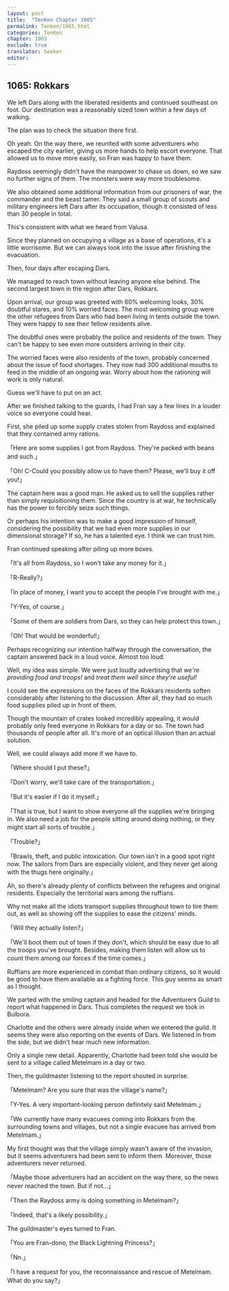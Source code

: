 ```yaml
---
layout: post
title:  "TenKen Chapter 1065"
permalink: Tenken/1065.html
categories: TenKen
chapter: 1065
exclude: true
translator: Seeker
editor: 
---
```

<h2>1065: Rokkars</h2>

We left Dars along with the liberated residents and continued southeast on foot. Our destination was a reasonably sized town within a few days of walking.

The plan was to check the situation there first.

Oh yeah. On the way there, we reunited with some adventurers who escaped the city earlier, giving us more hands to help escort everyone. That allowed us to move more easily, so Fran was happy to have them.

Raydoss seemingly didn't have the manpower to chase us down, so we saw no further signs of them. The monsters were way more troublesome.

We also obtained some additional information from our prisoners of war, the commander and the beast tamer. They said a small group of scouts and military engineers left Dars after its occupation, though it consisted of less than 30 people in total.

This's consistent with what we heard from Valusa.

Since they planned on occupying a village as a base of operations, it's a little worrisome. But we can always look into the issue after finishing the evacuation.

Then, four days after escaping Dars.

We managed to reach town without leaving anyone else behind. The second largest town in the region after Dars, Rokkars.

Upon arrival, our group was greeted with 60% welcoming looks, 30% doubtful stares, and 10% worried faces. The most welcoming group were the other refugees from Dars who had been living in tents outside the town. They were happy to see their fellow residents alive.

The doubtful ones were probably the police and residents of the town. They can't be happy to see even more outsiders arriving in their city.

The worried faces were also residents of the town, probably concerned about the issue of food shortages. They now had 300 additional mouths to feed in the middle of an ongoing war. Worry about how the rationing will work is only natural.

Guess we'll have to put on an act.

After we finished talking to the guards, I had Fran say a few lines in a louder voice so everyone could hear.

First, she piled up some supply crates stolen from Raydoss and explained that they contained army rations.

「Here are some supplies I got from Raydoss. They're packed with beans and such.」

「Oh! C-Could you possibly allow us to have them? Please, we'll buy it off you!」

The captain here was a good man. He asked us to sell the supplies rather than simply requisitioning them. Since the country is at war, he technically has the power to forcibly seize such things.

Or perhaps his intention was to make a good impression of himself, considering the possibility that we had even more supplies in our dimensional storage? If so, he has a talented eye. I think we can trust him.

Fran continued speaking after piling up more boxes.

「It's all from Raydoss, so I won't take any money for it.」

「R-Really?」

「In place of money, I want you to accept the people I've brought with me.」

「Y-Yes, of course.」

「Some of them are soldiers from Dars, so they can help protect this town.」

「Oh! That would be wonderful!」

Perhaps recognizing our intention halfway through the conversation, the captain answered back in a loud voice. Almost too loud.

Well, my idea was simple. We were just loudly advertising that *we're providing food and troops!* and *treat them well since they're useful!*

I could see the expressions on the faces of the Rokkars residents soften considerably after listening to the discussion. After all, they had so much food supplies piled up in front of them.

Though the mountain of crates looked incredibly appealing, it would probably only feed everyone in Rokkars for a day or so. The town had thousands of people after all. It's more of an optical illusion than an actual solution.

Well, we could always add more if we have to.

「Where should I put these?」

「Don't worry, we'll take care of the transportation.」

「But it's easier if I do it myself.」

「That is true, but I want to show everyone all the supplies we're bringing in. We also need a job for the people sitting around doing nothing, or they might start all sorts of trouble.」

「Trouble?」

「Brawls, theft, and public intoxication. Our town isn't in a good spot right now. The sailors from Dars are especially violent, and they never get along with the thugs here originally.」

Ah, so there's already plenty of conflicts between the refugees and original residents. Especially the territorial wars among the ruffians.

Why not make all the idiots transport supplies throughout town to tire them out, as well as showing off the supplies to ease the citizens' minds.

「Will they actually listen?」

「We'll boot them out of town if they don't, which should be easy due to all the troops you've brought. Besides, making them listen will allow us to count them among our forces if the time comes.」

Ruffians are more experienced in combat than ordinary citizens, so it would be good to have them available as a fighting force. This guy seems as smart as I thought.

We parted with the smiling captain and headed for the Adventurers Guild to report what happened in Dars. Thus completes the request we took in Bulbora.

Charlotte and the others were already inside when we entered the guild. It seems they were also reporting on the events of Dars. We listened in from the side, but we didn't hear much new information.

Only a single new detail. Apparently, Charlotte had been told she would be sent to a village called Metelmam in a day or two.

Then, the guildmaster listening to the report shouted in surprise.

「Metelmam? Are you sure that was the village's name?」

「Y-Yes. A very important-looking person definitely said Metelmam.」

「We currently have many evacuees coming into Rokkars from the surrounding towns and villages, but not a single evacuee has arrived from Metelmam.」

My first thought was that the village simply wasn't aware of the invasion, but it seems adventurers had been sent to inform them. Moreover, those adventurers never returned.

「Maybe those adventurers had an accident on the way there, so the news never reached the town. But if not...」

「Then the Raydoss army is doing something in Metelmam?」

「Indeed, that's a likely possibility.」

The guildmaster's eyes turned to Fran.

「You are Fran-dono, the Black Lightning Princess?」

「Nn.」

「I have a request for you, the reconnaissance and rescue of Metelmam. What do you say?」

